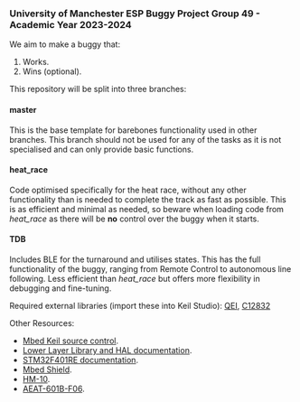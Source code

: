 ### University of Manchester ESP Buggy Project Group 49 - Academic Year 2023-2024

We aim to make a buggy that:

1. Works.
2. Wins (optional).

This repository will be split into three branches:

#### master
This is the base template for barebones functionality used in other branches. 
This branch should not be used for any of the tasks as it is not specialised and can only provide basic functions.

#### heat_race
Code optimised specifically for the heat race, without any other functionality than is needed to complete the track as fast as possible. 
This is as efficient and minimal as needed, so beware when loading code from *heat_race* as there will be **no** control over the buggy when it starts.

#### TDB
Includes BLE for the turnaround and utilises states. This has the full functionality of the buggy, ranging from Remote Control to autonomous line following.
Less efficient than *heat_race* but offers more flexibility in debugging and fine-tuning. 

Required external libraries (import these into Keil Studio): [QEI](https://os.mbed.com/users/aberk/code/QEI/), [C12832](https://os.mbed.com/teams/components/code/C12832/)

Other Resources:

- [Mbed Keil source control](https://os.mbed.com/docs/mbed-studio/current/source-control/index.html).
- [Lower Layer Library and HAL documentation](https://www.st.com/en/embedded-software/stm32cubef4.html).
- [STM32F401RE documentation](https://www.st.com/en/microcontrollers-microprocessors/stm32f401re.html).
- [Mbed Shield](https://os.mbed.com/components/mbed-Application-Shield/).
- [HM-10](https://os.mbed.com/users/alexsaadfalcon/notebook/hm10-guide/).
- [AEAT-601B-F06](https://www.broadcom.com/products/motion-control-encoders/incremental-encoders/magnetic-encoders/aeat-601bf06).
